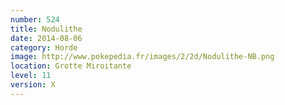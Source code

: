 ```yaml
---
number: 524
title: Nodulithe
date: 2014-08-06
category: Horde
image: http://www.pokepedia.fr/images/2/2d/Nodulithe-NB.png
location: Grotte Miroitante
level: 11
version: X
---
```

